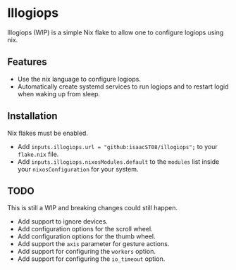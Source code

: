 # Illogiops

Illogiops (WIP) is a simple Nix flake to allow one to configure logiops using nix.

## Features

- Use the nix language to configure logiops.
- Automatically create systemd services to run logiops and to restart logid
  when waking up from sleep.

## Installation

Nix flakes must be enabled.

- Add `inputs.illogiops.url = "github:isaacST08/illogiops";` to your `flake.nix` file.
- Add `inputs.illogiops.nixosModules.default` to the `modules` list inside your `nixosConfiguration`
  for your system.

## TODO

This is still a WIP and breaking changes could still happen.

- Add support to ignore devices.
- Add configuration options for the scroll wheel.
- Add configuration options for the thumb wheel.
- Add support the `axis` parameter for gesture actions.
- Add support for configuring the `workers` option.
- Add support for configuring the `io_timeout` option.

